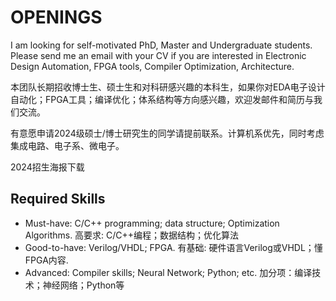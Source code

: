 ---
---

# OPENINGS

I am looking for self-motivated PhD, Master and Undergraduate students. Please send me an email with your CV if you are interested in Electronic Design Automation, FPGA tools, Compiler Optimization, Architecture.

本团队长期招收博士生、硕士生和对科研感兴趣的本科生，如果你对EDA电子设计自动化；FPGA工具；编译优化；体系结构等方向感兴趣，欢迎发邮件和简历与我们交流。

有意愿申请2024级硕士/博士研究生的同学请提前联系。计算机系优先，同时考虑集成电路、电子系、微电子。

2024招生海报下载

## Required Skills

- Must-have: C/C++ programming; data structure; Optimization Algorithms. 高要求: C/C++编程；数据结构；优化算法
- Good-to-have: Verilog/VHDL; FPGA. 有基础: 硬件语言Verilog或VHDL；懂FPGA内容.
- Advanced: Compiler skills; Neural Network; Python; etc. 加分项：编译技术；神经网络；Python等
